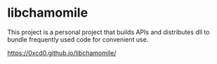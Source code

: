 # libchamomile
This project is a personal project that builds APIs and distributes dll to bundle frequently used code for convenient use.

https://0xcd0.github.io/libchamomile/
